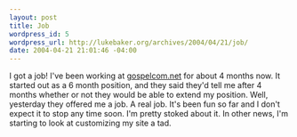 ```yaml
--- 
layout: post
title: Job
wordpress_id: 5
wordpress_url: http://lukebaker.org/archives/2004/04/21/job/
date: 2004-04-21 21:01:46 -04:00
---
```

I got a job!  I've been working at <a href="http://www.gospelcom.net/">gospelcom.net</a> for about 4 months now. It started out as a 6 month position, and they said they'd tell me after 4 months whether or not they would be able to extend my position. Well, yesterday they offered me a job. A real job. It's been fun so far and I don't expect it to stop any time soon. I'm pretty stoked about it. In other news, I'm starting to look at customizing my site a tad.
